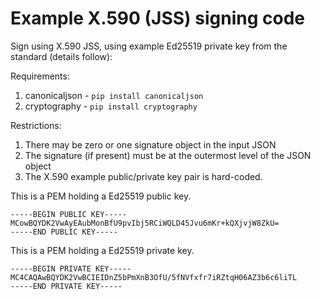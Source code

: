 # Example X.590 (JSS) signing code

Sign using X.590 JSS, using example Ed25519 private key from the standard (details follow):

Requirements:
 1. canonicaljson - `pip install canonicaljson`
 2. cryptography - `pip install cryptography`

Restrictions:
 1. There may be zero or one signature object in the input JSON
 2. The signature (if present) must be at the outermost level of the JSON object
 3. The X.590 example public/private key pair is hard-coded.

 This is a PEM holding a Ed25519 public key.

    -----BEGIN PUBLIC KEY-----
    MCowBQYDK2VwAyEAubMonBfU9pvIbj5RCiWQLD45Jvu6mKr+kQXjvjW8ZkU=
    -----END PUBLIC KEY-----
 
 
 This is a PEM holding a Ed25519 private key.
 
    -----BEGIN PRIVATE KEY-----
    MC4CAQAwBQYDK2VwBCIEIDnZ5bPmXnB3OfU/5fNVfxfr7iRZtqH06AZ3b6c6liTL
    -----END PRIVATE KEY-----

